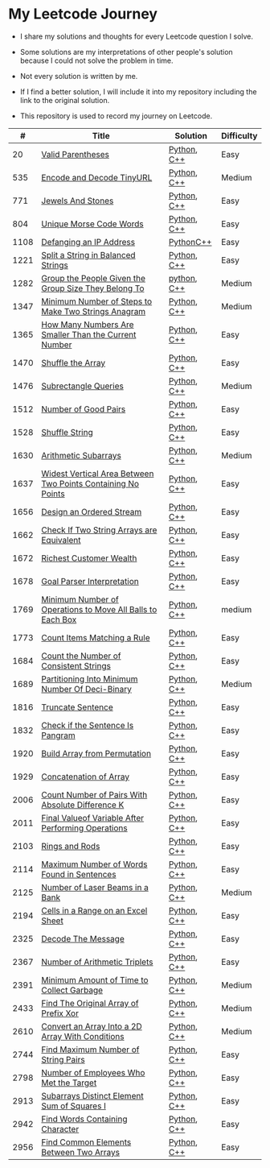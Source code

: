 # My Leetcode Journey

- I share my solutions and thoughts for every Leetcode question I solve.

- Some solutions are my interpretations of other people's solution because I could not solve the problem in time.  

- Not every solution is written by me.  

- If I find a better solution, I will include it into my repository including the link to the original solution.

- This repository is used to record my journey on Leetcode.

| #    | Title                                                                                                                                                | Solution                                                                                                                                                       | Difficulty |
| ---- | ---------------------------------------------------------------------------------------------------------------------------------------------------- | -------------------------------------------------------------------------------------------------------------------------------------------------------------- | ---------- |
| 20   | [Valid Parentheses](https://leetcode.com/problems/valid-parentheses/description/)                                                                    | [Python](./Algorithms/Python/Valid_Parentheses/), [C++](./Algorithms/C++/Valid_Parentheses/)                                                                   | Easy       |
|535|[Encode and Decode TinyURL](https://leetcode.com/problems/encode-and-decode-tinyurl/description/)|[Python](./Algorithms/Python/Encode_And_Decode_TinyURL/), [C++](./Algorithms/C++/Encode_And_Decode_TinyURL/)|Medium|
|771|[Jewels And Stones](https://leetcode.com/problems/jewels-and-stones/description/)|[Python](./Algorithms/Python/Jewels_And_Stones/), [C++](./Algorithms/C++/Jewels_And_Stones/)|Easy|
|804|[Unique Morse Code Words](https://leetcode.com/problems/unique-morse-code-words/description/)|[Python](./Algorithms/Python/Unique_Morse_Code_Words/), [C++](./Algorithms/C++/Unique_Morse_Code_Words/)|Easy|
| 1108 | [Defanging an IP Address](https://leetcode.com/problems/defanging-an-ip-address/description/)                                                        | [Python](./Algorithms/Python/Defanging_an_IP_Address/)[C++](./Algorithms/C++/Defanging_an_IP_Address/)                                                         | Easy       |
| 1221 | [Split a String in Balanced Strings](https://leetcode.com/problems/split-a-string-in-balanced-strings/description/)                                  | [Python](./Algorithms/Python/Split_a_String_in_Balanced_Strings/), [C++](./Algorithms/C++/Split_a_String_in_Balanced_Strings/)                                 | Easy       |
|1282|[Group the People Given the Group Size They Belong To](https://leetcode.com/problems/group-the-people-given-the-group-size-they-belong-to/description/)|[python](./Algorithms/Python/Group_the_People_Given_the_Group_Size_They_Belong_To/), [C++](./Algorithms/C++/Group_the_People_Given_the_Group_Size_They_Belong_To/)|Medium|
|1347|[Minimum Number of Steps to Make Two Strings Anagram](https://leetcode.com/problems/minimum-number-of-steps-to-make-two-strings-anagram/description/)|[Python](./Algorithms/Python/Minimum_Number_of+Steps_to_Make_Two_Strings_Anagram/), [C++](./Algorithms/C++/Minimum_Number_of+Steps_to_Make_Two_Strings_Anagram/)|Medium|
|1365|[How Many Numbers Are Smaller Than the Current Number](https://leetcode.com/problems/how-many-numbers-are-smaller-than-the-current-number/description/)|[Python](./Algorithms/Python/How_Many_Numbers_Are_Smaller_Than_the_Current_Number/), [C++](./Algorithms/C++/How_Many_Numbers_Are_Smaller_Than_the_Current_Number/)|Easy|
|1470|[Shuffle the Array](https://leetcode.com/problems/shuffle-the-array/description/)|[Python](./Algorithms/Python/Shuffle_the_Array/), [C++](//Algorithms/C++/Shuffle_the_Array/)|Easy|
|1476|[Subrectangle Queries](https://leetcode.com/problems/subrectangle-queries/description/)|[Python](./Algorithms/Python/Subrectangle_Queries/), [C++](./Algorithms/C++/Subrectangle_Queries/)|Medium|
|1512|[Number of Good Pairs](https://leetcode.com/problems/number-of-good-pairs/description/)|[Python](./Algorithms/Python/Number_of_Good_Pairs/), [C++](./Algorithms/C++/Number_of_Good_Pairs/)|Easy|
| 1528 | [Shuffle String](https://leetcode.com/problems/shuffle-string/description/)                                                                          | [Python](./Algorithms/Python/Shuffle_String/), [C++](./Algorithms/C++/Shuffle_String/)                                                                         | Easy       |
|1630|[Arithmetic Subarrays](https://leetcode.com/problems/arithmetic-subarrays/description/)|[Python](./Algorithms/Python/Arithmetic%20Subarrays/), [C++](./Algorithms/C++/Arithmetic%20Subarrays/)|Medium|
|1637|[Widest Vertical Area Between Two Points Containing No Points](https://leetcode.com/problems/widest-vertical-area-between-two-points-containing-no-points/description/)|[Python](./Algorithms/Python/Widest%20Vertical%20Area%20BetweenTwo_Points_Containing_No_Points/), [C++](./Algorithms/C++/Widest%20Vertical%20Area%20BetweenTwo_Points_Containing_No_Points/)|Easy|
|1656|[Design an Ordered Stream](https://leetcode.com/problems/design-an-ordered-stream/description/)|[Python](/Algorithms/Python/Design_an_Ordered_Stream/), [C++](./Algorithms/C++/Design_an_Ordered_Stream/)|Easy|
| 1662 | [Check If Two String Arrays are Equivalent](https://leetcode.com/problems/check-if-two-string-arrays-are-equivalent/description/)                    | [Python](./Algorithms/Python/Check_If_Two_String_Arrays_are_Equivalent/), [C++](./Algorithms/C++/Check_If_Two_String_Arrays_are_Equivalent/)                   | Easy       |
|1672|[Richest Customer Wealth](https://leetcode.com/problems/richest-customer-wealth/description/)|[Python](./Algorithms/Python/Richest_Customer_Weatlth/), [C++](./Algorithms/C++/Richest_Customer_Wealth/)|Easy|
|1678|[Goal Parser Interpretation](https://leetcode.com/problems/goal-parser-interpretation/description/)|[Python](./Algorithms/Python/Goal_Parser_Interpretation/), [C++](./Algorithms/C++/Goal_Parser_Interpretation/)|Easy|
|1769|[Minimum Number of Operations to Move All Balls to Each Box](https://leetcode.com/problems/minimum-number-of-operations-to-move-all-balls-to-each-box/description/)|[Python](./Algorithms/Python/Minimum_Number_of_Operations_to_Move_All_Balls_to_Each_Box/), [C++](./Algorithms/C++/Minimum_Number_of_Operations_to_Move_All_Balls_to_Each_Box/)|medium|
| 1773 | [Count Items Matching a Rule](https://leetcode.com/problems/count-items-matching-a-rule/description/)                                                | [Python](./Algorithms/Python/Count_Items_Matching_a_Rule/), [C++](./Algorithms/C++/Count_Items_Matching_a_Rule/)                                               | Easy       |
|1684|[Count the Number of Consistent Strings](https://leetcode.com/problems/count-the-number-of-consistent-strings/description/)|[Python](./Algorithms/Python/Count_the_Number_of_Consistent_Strings/), [C++](./Algorithms/C++/Count_the_Number_of_Consistent_Strings/)|Easy|
|1689|[Partitioning Into Minimum Number Of Deci-Binary](https://leetcode.com/problems/partitioning-into-minimum-number-of-deci-binary-numbers/description/?source=submission-ac)|[Python](./Algorithms/Python/Partitioning_Into_Minimum_Number_Of_Deci-Binary_Numbers/), [C++](./Algorithms/C++/Partitioning_Into_Minimum_Number_Of_Deci-Binary_Numbers/)|Medium|
| 1816 | [Truncate Sentence](https://leetcode.com/problems/truncate-sentence/description/)                                                                    | [Python](./Algorithms/Python/Truncate_Sentence/), [C++](/Algorithms/C++/Truncate_Sentence/)                                                                    | Easy       |
|1832|[Check if the Sentence Is Pangram](https://leetcode.com/problems/check-if-the-sentence-is-pangram/description/)|[Python](./Algorithms/Python/Check_if_the_Sentence_Is_Pangram/), [C++](./Algorithms/C++/Check_if_the_Sentence_Is_Pangram/)|Easy|
|1920|[Build Array from Permutation](https://leetcode.com/problems/build-array-from-permutation/description/)|[Python](./Algorithms/Python/Build_Array_from_Permutation/), [C++](./Algorithms/C++/)|Easy|
| 1929 | [Concatenation of Array](https://leetcode.com/problems/concatenation-of-array/description/)                                                          | [Python](./Algorithms/Python/Concatenation_of_Array/), [C++](./Algorithms/C++/Concatenation_of_Array/)                                                         | Easy       |
|2006|[Count Number of Pairs With Absolute Difference K](https://leetcode.com/problems/count-number-of-pairs-with-absolute-difference-k/description/)|[Python](./Algorithms/Python/Count_Number_of_Pairs_With_Absolute_Difference_K/), [C++](./Algorithms/C++/Count_Number_of_Pairs_With_Absolute_Difference_K/)|Easy|
| 2011 | [Final Valueof Variable After Performing Operations](https://leetcode.com/problems/final-value-of-variable-after-performing-operations/description/) | [Python](./Algorithms/Python/Final_Valueof_Variable_After_Performing_Operations/), [C++](./Algorithms/C++/Final_Valueof_Variable_After_Performing_Operations/) | Easy       |
|2103|[Rings and Rods](https://leetcode.com/problems/rings-and-rods/description/)|[Python](./Algorithms/Python/Rings_and_Rods/), [C++](./Algorithms/C++/Rings_and_Rods/)|Easy|
| 2114 | [Maximum Number of Words Found in Sentences](https://leetcode.com/problems/maximum-number-of-words-found-in-sentences/description/)                  | [Python](./Algorithms/Python/Maximum_Number_of_Words_Found_in_Sentences/), [C++](./Algorithms/C++/Maximum_Number_of_Words_Found_in_Sentences/)                 | Easy       |
|2125|[Number of Laser Beams in a Bank](https://leetcode.com/problems/number-of-laser-beams-in-a-bank/description/)|[Python](./Algorithms/Python/Number%20of%20Laser_Beams_in_a_Bank/), [C++](./Algorithms/C++/Number%20of%20Laser_Beams_in_a_Bank/)|Medium|
| 2194 | [Cells in a Range on an Excel Sheet](https://leetcode.com/problems/cells-in-a-range-on-an-excel-sheet/description/)                                  | [Python](./Algorithms/Python/Cells_in_a_Range_on_an_Excel_Sheet/), [C++](./Algorithms/C++/Cells_in_a_Range_on_an_Excel_Sheet/)                                 | Easy       |
| 2325 | [Decode The Message](https://leetcode.com/problems/decode-the-message/description/)                                                                  | [Python](./Algorithms/Python/Decode_The_Message/), [C++](./Algorithms/C++/Decode_The_Message/)                                                                 | Easy       |
|2367|[Number of Arithmetic Triplets](https://leetcode.com/problems/number-of-arithmetic-triplets/description/)|[Python](./Algorithms/Python/Number_of_Arithmetic_Triplets/), [C++](./Algorithms/C++/Number_of_Arithmetic_Triplets/)|Easy|
| 2391 | [Minimum Amount of Time to Collect Garbage](https://leetcode.com/problems/minimum-amount-of-time-to-collect-garbage/description/)                    | [Python](./Algorithms/Python/Minimum_Amount_of_Time_to_Collect_Garbage/), [C++](./Algorithms/C++/Minimum_Amount_of_Time_to_Collect_Garbage/)                   | Medium       |
|2433|[Find The Original Array of Prefix Xor](https://leetcode.com/problems/find-the-original-array-of-prefix-xor/description/)|[Python](./Algorithms/Python/Find_The_Original_Array_of_Prefix_Xor/), [C++](/Algorithms/C++/Find_The_Original_Array_of_Prefix_Xor/)|Medium|
|2610|[Convert an Array Into a 2D Array With Conditions](https://leetcode.com/problems/convert-an-array-into-a-2d-array-with-conditions/description/)|[Python](./Algorithms/Python/Convert_an_Array_Into_a_2D_Array_With_Conditions/), [C++](./Algorithms/C++/Convert_an_Array_Into_a_2D_Array_With_Conditions/)|Medium|
|2744|[Find Maximum Number of String Pairs](https://leetcode.com/problems/find-maximum-number-of-string-pairs/description/)|[Python](./Algorithms/Python/Find_Maximum_Number_of_String_Pairs/), [C++](./Algorithms/C++/Find_Maximum_Number_of_String_Pairs/)|Easy|
|2798|[Number of Employees Who Met the Target](https://leetcode.com/problems/number-of-employees-who-met-the-target/description/)|[Python](/Algorithms/Python/Number_of_Employees_Who_Met_the_Target/), [C++](/Algorithms/C++/Number_of_Employees_Who_Met_the_Target/)|Easy|
|2913|[Subarrays Distinct Element Sum of Squares I](https://leetcode.com/problems/subarrays-distinct-element-sum-of-squares-i/description/)|[Python](./Algorithms/Python/Subarrays_Distinct_Element_Sum_of_Squares_I/), [C++](./Algorithms/Python/Subarrays_Distinct_Element_Sum_of_Squares_I/)|Easy|
|2942|[Find Words Containing Character](https://leetcode.com/problems/find-words-containing-character/description/)|[Python](./Algorithms/Python/Find_Words_Containing_Character/Python_Find_Words_Containing_Character/), [C++](./Algorithms/C++/Find_Words_Containing_Character/)|Easy|
|2956|[Find Common Elements Between Two Arrays](https://leetcode.com/problems/find-common-elements-between-two-arrays/description/)|[Python](./Algorithms/Python/Find_Common_Elements_Between_Two_Arrays/), [C++](./Algorithms/C++/Find_Common_Elements_Between_Two_Arrays/)|Easy|
